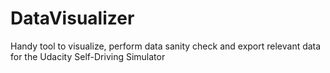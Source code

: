 # DataVisualizer
Handy tool to visualize, perform data sanity check and export relevant data for the Udacity Self-Driving Simulator
